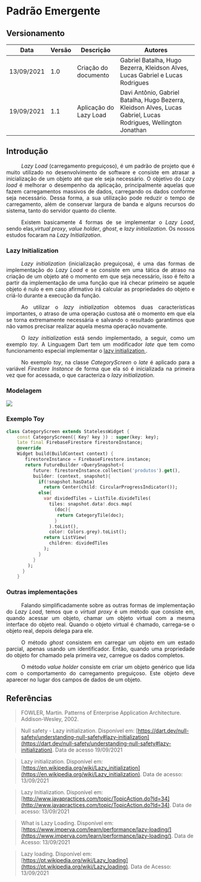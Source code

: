 # Padrão Emergente

## Versionamento
| Data | Versão | Descrição | Autores |
| -------- | -------- | -------- | ---|
|   13/09/2021   |  1.0    |  Criação do documento    | Gabriel Batalha, Hugo Bezerra, Kleidson Alves, Lucas Gabriel e Lucas Rodrigues
|   19/09/2021   |  1.1    |  Aplicação do Lazy Load    | Davi Antônio, Gabriel Batalha, Hugo Bezerra, Kleidson Alves, Lucas Gabriel, Lucas Rodrigues, Wellington Jonathan

## Introdução
<div style="text-indent: 40px; text-align: justify">
<p>
<i>Lazy Load</i> (carregamento preguiçoso), é um padrão de projeto que é muito utilizado no desenvolvimento de software e consiste em atrasar a inicialização de um objeto até que ele seja necessário. O objetivo do <i>Lazy load</i> é melhorar o desempenho da aplicação, principalmente aquelas que fazem carregamentos massivos de dados, carregando os dados conforme seja necessário. Dessa forma, a sua utilização pode reduzir o tempo de carregamento, além de conservar largura de banda e alguns recursos do sistema, tanto do servidor quanto do cliente.
</p>

<p>
Existem basicamente 4 formas de se implementar o <i>Lazy Load</i>, sendo elas,<i>virtual proxy</i>, <i>value holder</i>, <i>ghost</i>, e <i>lazy initialization</i>. Os nossos estudos focaram na <i>Lazy Initialization</i>.
</p>
</div>

### Lazy Initialization

<div style="text-indent: 40px; text-align: justify">
<p>
<i>Lazy initialization</i> (inicialização preguiçosa), é uma das formas de implementação do <i>Lazy Load</i> e se consiste em uma tática de atraso na criação de um objeto até o momento em que seja necessário, isso é feito a partir da implementação de uma função que irá checar primeiro se aquele objeto é nulo e em caso afirmativo irá calcular as propriedades do objeto e criá-lo durante a execução da função.
</p>

<p>
Ao utilizar o <i>lazy initialization</i> obtemos duas características importantes, o atraso de uma operação custosa até o momento em que ela se torna extremamente necessária e salvando o resultado garantimos que não vamos precisar realizar aquela mesma operação novamente.
</p>
<p>
O <i>lazy initialization</i> está sendo implementado, a seguir, como um exemplo <i>toy</i>. A Linguagem Dart tem um modificador <i>late</i> que tem como funcionamento especial implementar o <a href='https://dart.dev/null-safety/understanding-null-safety#lazy-initialization'> lazy initialization </a>.
</p>
<p>
No exemplo <i>toy</i>, na classe <i>CategoryScreen</i> o <i>late</i> é aplicado para a variável <i>Firestore Instance</i> de forma que ela só é inicializada na primeira vez que for acessada, o que caracteriza o <i>lazy initialization</i>.
</p>
</div>

### Modelagem

![](https://i.imgur.com/KHjzu7k.png)


### Exemplo Toy

```dart
class CategoryScreen extends StatelessWidget {
    const CategoryScreen({ Key? key }) : super(key: key);
    late final FirebaseFirestore firestoreInstance;
    @override
    Widget build(BuildContext context) {
       firestoreInstance = FirebaseFirestore.instance;
       return FutureBuilder <QuerySnapshot>(
          future: firestoreInstance.collection('produtos').get(),
          builder: (context, snapshot){
            if(!snapshot.hasData)
              return Center(child: CircularProgressIndicator());
            else{
              var dividedTiles = ListTile.divideTiles(
                tiles: snapshot.data!.docs.map(
                  (doc){
                   return CategoryTile(doc);
                  }
                ).toList(),
                color: Colors.grey).toList();
              return ListView(
                children: dividedTiles
              );
            }
          }
        );
      }
    }
```
### Outras implementações

<div style="text-indent: 40px; text-align: justify">
<p>
Falando simplificadamente sobre as outras formas de implementação do <i>Lazy Load</i>, temos que o <i>virtual proxy</i>  é um método que consiste em, quando acessar um objeto, chamar um objeto virtual com a mesma interface do objeto real. Quando o objeto virtual é chamado, carrega-se o objeto real, depois delega para ele.  
</p>
<p>
O método <i>ghost</i> consistem em carregar um objeto em um estado parcial, apenas usando um identificador. Então, quando uma propriedade do objeto for chamado pela primeira vez, carregue os dados completos. 
</p>
<p>
O método <i>value holder</i> consiste em criar um objeto genérico que lida com o comportamento do carregamento preguiçoso. Este objeto deve aparecer no lugar dos campos de dados de um objeto. 
</p>
</div>


## Referências
> FOWLER, Martin. Patterns of Enterprise Application Architecture. Addison-Wesley, 2002.

> Null safety - Lazy initialization. Disponível em: [https://dart.dev/null-safety/understanding-null-safety#lazy-initialization](https://dart.dev/null-safety/understanding-null-safety#lazy-initialization). Data de acesso 19/09/2021

> Lazy initialization. Disponível em:
[https://en.wikipedia.org/wiki/Lazy_initialization](https://en.wikipedia.org/wiki/Lazy_initialization). Data de acesso: 13/09/2021

> Lazy Initialization. Disponível em: [http://www.javapractices.com/topic/TopicAction.do?Id=34](http://www.javapractices.com/topic/TopicAction.do?Id=34). Data de acesso: 13/09/2021

> What is Lazy Loading. Disponível em: [https://www.imperva.com/learn/performance/lazy-loading/](https://www.imperva.com/learn/performance/lazy-loading/). Data de Acesso: 13/09/2021

> Lazy loading. Disponível em:
[https://pt.wikipedia.org/wiki/Lazy_loading](https://pt.wikipedia.org/wiki/Lazy_loading). Data de Acesso: 13/09/2021
